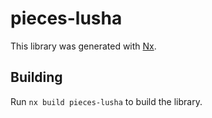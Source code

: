 # pieces-lusha

This library was generated with [Nx](https://nx.dev).

## Building

Run `nx build pieces-lusha` to build the library.
